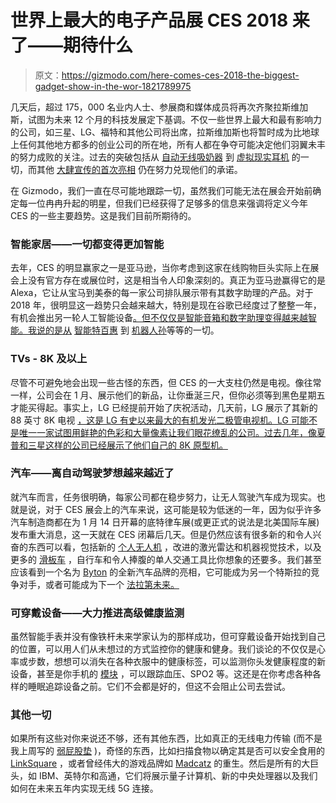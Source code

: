 # 世界上最大的电子产品展 CES 2018 来了——期待什么

> 原文：<https://gizmodo.com/here-comes-ces-2018-the-biggest-gadget-show-in-the-wor-1821789975>

几天后，超过 175，000 名业内人士、参展商和媒体成员将再次齐聚拉斯维加斯，试图为未来 12 个月的科技发展定下基调。不仅一些世界上最大和最有影响力的公司，如三星、LG、福特和其他公司将出席，拉斯维加斯也将暂时成为比地球上任何其他地方都多的创业公司的所在地，所有人都在争夺可能决定他们羽翼未丰的努力成败的关注。过去的突破包括从 [自动无线吸奶器](https://www.willowpump.com/) 到 [虚拟现实耳机](https://www.vive.com/us/) 的一切，而其他 [大肆宣传的首次亮相](https://jalopnik.com/accidental-billionaire-how-the-outlandish-ambition-of-1820471805) 仍在努力兑现他们的承诺。



在 Gizmodo，我们一直在尽可能地跟踪一切，虽然我们可能无法在展会开始前确定每一位冉冉升起的明星，但我们已经获得了足够多的信息来强调将定义今年 CES 的一些主要趋势。这是我们目前所期待的。

### 智能家居——一切都变得更加智能

去年，CES 的明显赢家之一是亚马逊，当你考虑到这家在线购物巨头实际上在展会上没有官方存在或展位时，这是相当令人印象深刻的。真正为亚马逊赢得它的是 Alexa，它让从宝马到美泰的每一家公司排队展示带有其数字助理的产品。对于 2018 年，很明显这一趋势只会越来越大，特别是现在谷歌已经度过了整整一年，有机会推出另一轮人工智能设备[。但不仅仅是智能音箱和数字助理变得越来越智能。我说的是从](https://gizmodo.com/its-hard-not-to-love-the-google-home-mini-1819341054) [智能特百惠](https://www.ovie.life/) 到 [机器人孙](https://vimeo.com/233592659)等等的一切。

### TVs - 8K 及以上

尽管不可避免地会出现一些古怪的东西，但 CES 的一大支柱仍然是电视。像往常一样，公司会在 1 月、展示他们的新品，让你垂涎三尺，但你必须等到黑色星期五才能买得起。事实上，LG 已经提前开始了庆祝活动，几天前，LG 展示了其新的 88 英寸 8K 电视 [，这是 LG 有史以来最大的有机发光二极管电视机。LG 可能不是唯一一家试图用鲜艳的色彩和大量像素让我们眼花缭乱的公司。过去几年，像夏普和三星这样的公司已经展示了他们自己的 8K 原型机。](https://gizmodo.com/i-really-want-to-see-lgs-new-8k-oled-tv-in-person-1821703780#_ga=2.137219760.1260912473.1514902500-326560710.1511622278)

### 汽车——离自动驾驶梦想越来越近了

就汽车而言，任务很明确，每家公司都在稳步努力，让无人驾驶汽车成为现实。也就是说，对于 CES 展会上的汽车来说，这可能是较为低迷的一年，因为似乎许多汽车制造商都在为 1 月 14 日开幕的底特律车展(或更正式的说法是北美国际车展)发布重大消息，这一天就在 CES 闭幕后几天。但是仍然应该有很多新的和令人兴奋的东西可以看，包括新的 [个人无人机](http://workhorse.com/surefly) ，改进的激光雷达和机器视觉技术，以及更多的 [滑板车](https://www.youtube.com/watch?v=JNv4w6DFoYs) ，自行车和令人捧腹的单人交通工具比你想象的还要多。我们甚至应该看到一个名为 [Byton](http://www.byton.com/) 的全新汽车品牌的亮相，它可能成为另一个特斯拉的竞争对手，或者可能成为下一个 [法拉第未来。](https://jalopnik.com/faraday-future-halts-construction-of-1-billion-factory-1796780223#_ga=2.74383762.1260912473.1514902500-326560710.1511622278)

### 可穿戴设备——大力推进高级健康监测

虽然智能手表并没有像铁杆未来学家认为的那样成功，但可穿戴设备开始找到自己的位置，可以用人们从未想过的方式监控你的健康和健身。我们谈论的不仅仅是心率或步数，想想可以消失在各种衣服中的健康标签，可以监测你头发健康程度的新设备，甚至是你手机的 [模块](http://vvvital.com/) ，可以跟踪血压、SPO2 等。这还是在你考虑各种各样的睡眠追踪设备之前。它们不会都是好的，但这不会阻止公司去尝试。

### 其他一切

如果所有这些对你来说还不够，还有其他东西，比如真正的无线电力传输 (而不是我上周写的 [弱屁股垫](https://gizmodo.com/we-tested-5-wireless-chargers-for-the-iphone-and-this-i-1821575429) )，奇怪的东西，比如扫描食物以确定其是否可以安全食用的 [LinkSquare](https://linksquare.io/) ，或者曾经伟大的游戏品牌如 [Madcatz](http://www.madcatz.com/) 的重生。然后是所有的大巨头，如 IBM、英特尔和高通，它们将展示量子计算机、新的中央处理器以及我们如何在未来五年内实现无线 5G 连接。